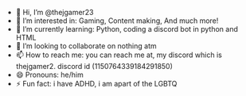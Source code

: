 - 👋 Hi, I’m @thejgamer23
- 👀 I’m interested in: Gaming, Content making, And much more!
- 🌱 I’m currently learning: Python, coding a discord bot in python and HTML
- 💞️ I’m looking to collaborate on nothing atm
- 📫 How to reach me: you can reach me at, my discord which is thejgamer2. discord id (1150764339184291850)
- 😄 Pronouns: he/him
- ⚡ Fun fact: i have ADHD, i am apart of the LGBTQ

<!---
thejgamer23/thejgamer23 is a ✨ special ✨ repository because its `README.md` (this file) appears on your GitHub profile.
You can click the Preview link to take a look at your changes.
--->
